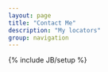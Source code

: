 ```yaml
---
layout: page
title: "Contact Me"
description: "My locators"
group: navigation
---
```

{% include JB/setup %}
